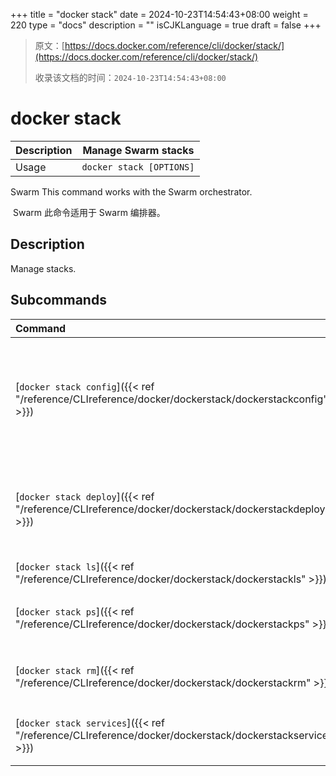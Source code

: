 +++
title = "docker stack"
date = 2024-10-23T14:54:43+08:00
weight = 220
type = "docs"
description = ""
isCJKLanguage = true
draft = false
+++

> 原文：[https://docs.docker.com/reference/cli/docker/stack/](https://docs.docker.com/reference/cli/docker/stack/)
>
> 收录该文档的时间：`2024-10-23T14:54:43+08:00`

# docker stack

| Description | Manage Swarm stacks      |
| :---------- | ------------------------ |
| Usage       | `docker stack [OPTIONS]` |

Swarm This command works with the Swarm orchestrator.

​	Swarm 此命令适用于 Swarm 编排器。

## Description

Manage stacks.

## Subcommands

| Command                                                      | Description                                                  |
| :----------------------------------------------------------- | :----------------------------------------------------------- |
| [`docker stack config`]({{< ref "/reference/CLIreference/docker/dockerstack/dockerstackconfig" >}}) | 输出最终配置文件，执行合并和插值后 Outputs the final config file, after doing merges and interpolations |
| [`docker stack deploy`]({{< ref "/reference/CLIreference/docker/dockerstack/dockerstackdeploy" >}}) | 部署新栈或更新现有栈 Deploy a new stack or update an existing stack |
| [`docker stack ls`]({{< ref "/reference/CLIreference/docker/dockerstack/dockerstackls" >}}) | 列出栈 List stacks                                           |
| [`docker stack ps`]({{< ref "/reference/CLIreference/docker/dockerstack/dockerstackps" >}}) | 列出栈中的任务 List the tasks in the stack                   |
| [`docker stack rm`]({{< ref "/reference/CLIreference/docker/dockerstack/dockerstackrm" >}}) | 移除一个或多个栈 Remove one or more stacks                   |
| [`docker stack services`]({{< ref "/reference/CLIreference/docker/dockerstack/dockerstackservices" >}}) | 列出栈中的服务 List the services in the stack                |
